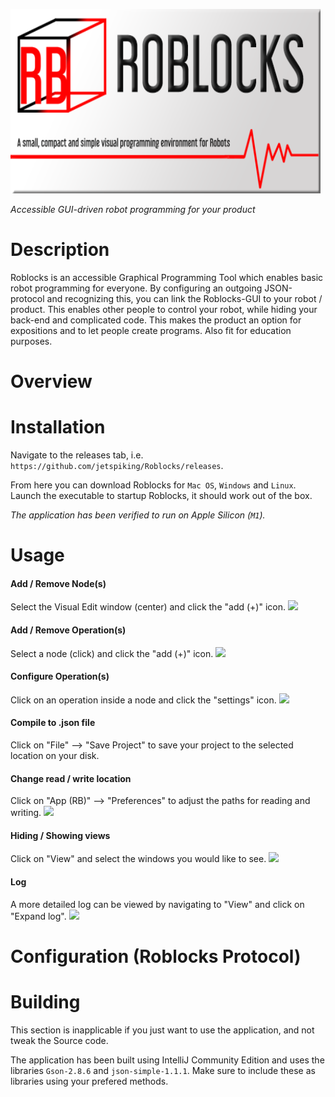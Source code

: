![Splashscreen](https://raw.githubusercontent.com/jetspiking/Roblocks/main/Images/Splashscreen.png)

_Accessible GUI-driven robot programming for your product_

# Description
Roblocks is an accessible Graphical Programming Tool which enables basic robot programming for everyone. By configuring an outgoing JSON-protocol and recognizing this, you can link the Roblocks-GUI to your robot / product. This enables other people to control your robot, while hiding your back-end and complicated code. This makes the product an option for expositions and to let people create programs. Also fit for education purposes. 

# Overview

# Installation
Navigate to the releases tab, i.e. 
```https://github.com/jetspiking/Roblocks/releases```. 

From here you can download Roblocks for ```Mac OS```, ```Windows``` and ```Linux```. 
Launch the executable to startup Roblocks, it should work out of the box. 

_The application has been verified to run on Apple Silicon (```M1```)._

# Usage

#### Add / Remove Node(s)
Select the Visual Edit window (center) and click the "add (+)" icon.
![](https://github.com/jetspiking/Roblocks/blob/main/Images/Application.png)

#### Add / Remove Operation(s)
Select a node (click) and click the "add (+)" icon.
![](https://github.com/jetspiking/Roblocks/blob/main/Images/General.png)

#### Configure Operation(s)
Click on an operation inside a node and click the "settings" icon.
![](https://github.com/jetspiking/Roblocks/blob/main/Images/Attributes.png)

#### Compile to .json file
Click on "File" --> "Save Project" to save your project to the selected location on your disk.  

#### Change read / write location
Click on "App (RB)" --> "Preferences" to adjust the paths for reading and writing. 
![](https://github.com/jetspiking/Roblocks/blob/main/Images/Preferences.png)

#### Hiding / Showing views
Click on "View" and select the windows you would like to see.
![](https://github.com/jetspiking/Roblocks/blob/main/Images/Views.png)

#### Log
A more detailed log can be viewed by navigating to "View" and click on "Expand log".
![](https://github.com/jetspiking/Roblocks/blob/main/Images/Log.png)

# Configuration (Roblocks Protocol)

# Building
This section is inapplicable if you just want to use the application, and not tweak the Source code.  

The application has been built using IntelliJ Community Edition and uses the libraries ```Gson-2.8.6``` and ```json-simple-1.1.1```. Make sure to include these as libraries using your prefered methods. 

